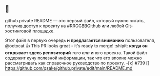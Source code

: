 ##  👋


github.private README — это первый файл, который нужно читать, получив доступ к проекту на #RRGGBBGithub или любой Git-хостинговой площадке.

Этот файл в первую очередь **и предлагается вниманию** пользователя, @octocat 👍 This PR looks great - it's ready to merge! :shipit: __когда он открывает здесь репозиторий__ _того или_ иного проекта. Такой файл содержит кучу полезной информации, так что его вполне можно рассматривать как справочное руководство по проекту. -[x] #739 [] https://github.com/qsake/github.private/edit/main/README.md

